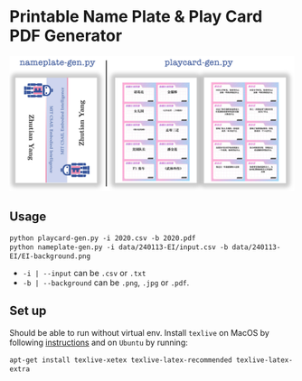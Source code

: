 # Printable Name Plate & Play Card PDF Generator

![](media/example.jpg)

## Usage 
```
python playcard-gen.py -i 2020.csv -b 2020.pdf
python nameplate-gen.py -i data/240113-EI/input.csv -b data/240113-EI/EI-background.png
```

*  `-i | --input` can be `.csv` or `.txt`
* `-b | --background` can be `.png`, `.jpg` or `.pdf`.

## Set up

Should be able to run without virtual env. Install `texlive` on MacOS by following [instructions](https://www.tug.org/texlive/) and on `Ubuntu` by running:

```
apt-get install texlive-xetex texlive-latex-recommended texlive-latex-extra
```